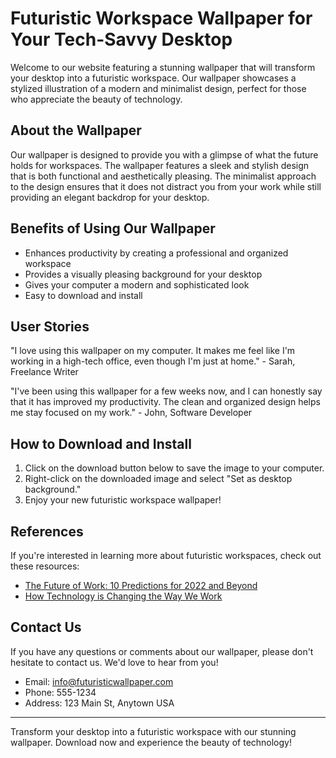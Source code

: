 <!--
Write me content for website with wallpaper which alt text is:

"A wallpaper featuring a stylized illustration of a futuristic workspace, with a minimalist and modern design."

The name/title of the page should not be 1:1 copy of the alt text but rather a real content of the website which is using this wallpaper.

- Use markdown format 
- Start with the heading
- The content should look like a real website 
- Include real sections like references, contact, user stories, etc. use things relevant to the page purpose.
- Feel free to use structure like headings, bullets, numbering, blockquotes, paragraphs, horizontal lines, etc.
- You can use formatting like bold or _italic_
- You can include UTF-8 emojis
- Links should be only #hash anchors (and you can refer to the document itself)
- Do not include images
-->

<!--font:"Montserrat"-->

# Futuristic Workspace Wallpaper for Your Tech-Savvy Desktop

Welcome to our website featuring a stunning wallpaper that will transform your desktop into a futuristic workspace. Our wallpaper showcases a stylized illustration of a modern and minimalist design, perfect for those who appreciate the beauty of technology.

## About the Wallpaper

Our wallpaper is designed to provide you with a glimpse of what the future holds for workspaces. The wallpaper features a sleek and stylish design that is both functional and aesthetically pleasing. The minimalist approach to the design ensures that it does not distract you from your work while still providing an elegant backdrop for your desktop.

## Benefits of Using Our Wallpaper

- Enhances productivity by creating a professional and organized workspace
- Provides a visually pleasing background for your desktop
- Gives your computer a modern and sophisticated look
- Easy to download and install

## User Stories

"I love using this wallpaper on my computer. It makes me feel like I'm working in a high-tech office, even though I'm just at home." - Sarah, Freelance Writer

"I've been using this wallpaper for a few weeks now, and I can honestly say that it has improved my productivity. The clean and organized design helps me stay focused on my work." - John, Software Developer

## How to Download and Install

1. Click on the download button below to save the image to your computer.
2. Right-click on the downloaded image and select "Set as desktop background."
3. Enjoy your new futuristic workspace wallpaper!

## References

If you're interested in learning more about futuristic workspaces, check out these resources:

- [The Future of Work: 10 Predictions for 2022 and Beyond](#)
- [How Technology is Changing the Way We Work](#)

## Contact Us

If you have any questions or comments about our wallpaper, please don't hesitate to contact us. We'd love to hear from you!

- Email: [info@futuristicwallpaper.com](mailto:info@futuristicwallpaper.com)
- Phone: 555-1234
- Address: 123 Main St, Anytown USA

---

Transform your desktop into a futuristic workspace with our stunning wallpaper. Download now and experience the beauty of technology!
